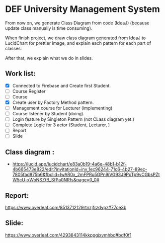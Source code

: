 # DEF University Management System
From now on, we generate Class Diagram from code (IdeaJ) (because update class manually is time consuming).

When finish project, we draw class diagram generated from IdeaJ to LucidChart for prettier image, and explain each pattern for each part of classes.

After that, we explain what we do in slides.

## Work list:
- [x] Connected to Firebase and Create first Student.
- [ ] Course Register
- [ ] Course 
- [x] Create user by Factory Method pattern.
- [ ] Management course for Lecturer (implementing)
- [ ] Course listener by Student (doing).
- [ ] Login feature by Singleton Pattern (not CLass diagram yet.)
- [ ] Complete Logic for 3 actor (Student, Lecturer, )
- [ ] Report
- [ ] Slide

## Class diagram : 
- https://lucid.app/lucidchart/e83a0b19-4a6e-48b1-b12f-4b665473e822/edit?invitationId=inv_1ec96244-71c6-4b27-89ec-7805fad875b6&fbclid=IwAR0x_2mFPRu5GPn9iVG93J9PoTp9vCGbsPZtW5cU-xWoNSZtB_SfPa0NRfs&page=0_0#

## Report: 
https://www.overleaf.com/8513712129rtnzjfrzdvpz#77ce3b

## Slide:
https://www.overleaf.com/4293843114kkppgjxvmhbd#bdf0f1

 
